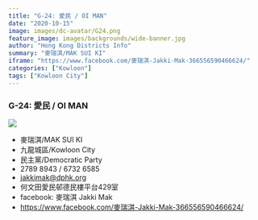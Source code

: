```yaml
---
title: "G-24: 愛民 / OI MAN"
date: "2020-10-15"
image: images/dc-avatar/G24.png
feature_image: images/backgrounds/wide-banner.jpg
author: "Hong Kong Districts Info"
summary: "麥瑞淇/MAK SUI KI"
iframe: "https://www.facebook.com/麥瑞淇-Jakki-Mak-366556590466624/"
categories: ["Kowloon"]
tags: ["Kowloon City"]
---
```


### G-24: 愛民 / OI MAN  
![](/images/dc-avatar/G24.png)  

 - 麥瑞淇/MAK SUI KI  
 - 九龍城區/Kowloon City  
 - 民主黨/Democratic Party  
 - 2789 8943 / 6732 6585  
 - jakkimak@dphk.org  
 - 何文田愛民邨德民樓平台429室  
 - facebook: 麥瑞淇 Jakki Mak  
 - https://www.facebook.com/麥瑞淇-Jakki-Mak-366556590466624/
